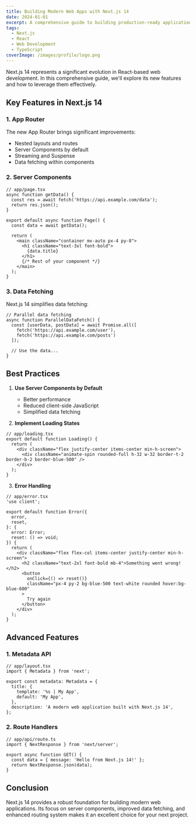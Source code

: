 ```yaml
---
title: Building Modern Web Apps with Next.js 14
date: 2024-01-01
excerpt: A comprehensive guide to building production-ready applications with Next.js 14, featuring the new App Router and Server Components.
tags:
  - Next.js
  - React
  - Web Development
  - TypeScript
coverImage: /images/profile/logo.png
---
```


Next.js 14 represents a significant evolution in React-based web development. In this comprehensive guide, we'll explore its new features and how to leverage them effectively.

## Key Features in Next.js 14

### 1. App Router
The new App Router brings significant improvements:
- Nested layouts and routes
- Server Components by default
- Streaming and Suspense
- Data fetching within components

### 2. Server Components
```tsx
// app/page.tsx
async function getData() {
  const res = await fetch('https://api.example.com/data');
  return res.json();
}

export default async function Page() {
  const data = await getData();
  
  return (
    <main className="container mx-auto px-4 py-8">
      <h1 className="text-3xl font-bold">
        {data.title}
      </h1>
      {/* Rest of your component */}
    </main>
  );
}
```

### 3. Data Fetching
Next.js 14 simplifies data fetching:
```tsx
// Parallel data fetching
async function ParallelDataFetch() {
  const [userData, postData] = await Promise.all([
    fetch('https://api.example.com/user'),
    fetch('https://api.example.com/posts')
  ]);
  
  // Use the data...
}
```

## Best Practices

1. **Use Server Components by Default**
   - Better performance
   - Reduced client-side JavaScript
   - Simplified data fetching

2. **Implement Loading States**
```tsx
// app/loading.tsx
export default function Loading() {
  return (
    <div className="flex justify-center items-center min-h-screen">
      <div className="animate-spin rounded-full h-32 w-32 border-t-2 border-b-2 border-blue-500" />
    </div>
  );
}
```

3. **Error Handling**
```tsx
// app/error.tsx
'use client';

export default function Error({
  error,
  reset,
}: {
  error: Error;
  reset: () => void;
}) {
  return (
    <div className="flex flex-col items-center justify-center min-h-screen">
      <h2 className="text-2xl font-bold mb-4">Something went wrong!</h2>
      <button
        onClick={() => reset()}
        className="px-4 py-2 bg-blue-500 text-white rounded hover:bg-blue-600"
      >
        Try again
      </button>
    </div>
  );
}
```

## Advanced Features

### 1. Metadata API
```tsx
// app/layout.tsx
import { Metadata } from 'next';

export const metadata: Metadata = {
  title: {
    template: '%s | My App',
    default: 'My App',
  },
  description: 'A modern web application built with Next.js 14',
};
```

### 2. Route Handlers
```tsx
// app/api/route.ts
import { NextResponse } from 'next/server';

export async function GET() {
  const data = { message: 'Hello from Next.js 14!' };
  return NextResponse.json(data);
}
```

## Conclusion

Next.js 14 provides a robust foundation for building modern web applications. Its focus on server components, improved data fetching, and enhanced routing system makes it an excellent choice for your next project.
